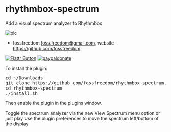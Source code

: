 rhythmbox-spectrum
==================

Add a visual spectrum analyzer to Rhythmbox

![pic](http://i.imgur.com/NHh6FbH.png)

 - fossfreedom <foss.freedom@gmail.com>, website - https://github.com/fossfreedom

[![Flattr Button](http://api.flattr.com/button/button-compact-static-100x17.png "Flattr This!")](http://flattr.com/thing/1811704/ "fossfreedom")  [![paypaldonate](https://www.paypalobjects.com/en_GB/i/btn/btn_donate_SM.gif)](https://www.paypal.com/cgi-bin/webscr?cmd=_s-xclick&hosted_button_id=KBV682WJ3BDGL)

To install the plugin:

<pre>
cd ~/Downloads
git clone https://github.com/fossfreedom/rhythmbox-spectrum.git
cd rhythmbox-spectrum
./install.sh
</pre>

Then enable the plugin in the plugins window.

Toggle the spectrum analyzer via the new View Spectrum menu option or just play
Use the plugin preferences to move the spectrum left/bottom of the display
